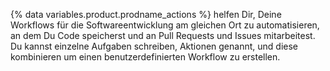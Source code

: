 {% data variables.product.prodname_actions %} helfen Dir, Deine Workflows für die Softwareentwicklung am gleichen Ort zu automatisieren, an dem Du Code speicherst und an Pull Requests und Issues mitarbeitest. Du kannst einzelne Aufgaben schreiben, Aktionen genannt, und diese kombinieren um einen benutzerdefinierten Workflow zu erstellen.
